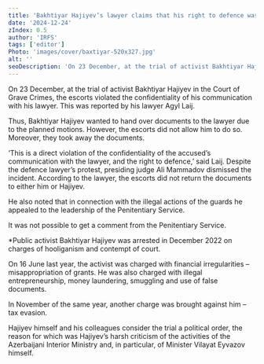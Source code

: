 ```yaml
---
title: 'Bakhtiyar Hajiyev’s lawyer claims that his right to defence was violated'
date: '2024-12-24'
zIndex: 0.5
author: 'IRFS'
tags: ['editor']
Photo: 'images/cover/baxtiyar-520x327.jpg'
alt: ''
seoDescription: 'On 23 December, at the trial of activist Bakhtiyar Hajiyev in the Court of Grave Crimes, the escorts violated the confidentiality of his communication with his lawyer. This was reported by his lawyer Agyl Laij.'
---
```

On 23 December, at the trial of activist Bakhtiyar Hajiyev in the Court of Grave Crimes, the escorts violated the confidentiality of his communication with his lawyer. This was reported by his lawyer Agyl Laij.

Thus, Bakhtiyar Hajiyev wanted to hand over documents to the lawyer due to the planned motions. However, the escorts did not allow him to do so. Moreover, they took away the documents.

‘This is a direct violation of the confidentiality of the accused’s communication with the lawyer, and the right to defence,’ said Laij. Despite the defence lawyer’s protest, presiding judge Ali Mammadov dismissed the incident. According to the lawyer, the escorts did not return the documents to either him or Hajiyev.

He also noted that in connection with the illegal actions of the guards he appealed to the leadership of the Penitentiary Service.

It was not possible to get a comment from the Penitentiary Service.

\*Public activist Bakhtiyar Hajiyev was arrested in December 2022 on charges of hooliganism and contempt of court.

On 16 June last year, the activist was charged with financial irregularities – misappropriation of grants. He was also charged with illegal entrepreneurship, money laundering, smuggling and use of false documents.

In November of the same year, another charge was brought against him – tax evasion.

Hajiyev himself and his colleagues consider the trial a political order, the reason for which was Hajiyev’s harsh criticism of the activities of the Azerbaijani Interior Ministry and, in particular, of Minister Vilayat Eyvazov himself.